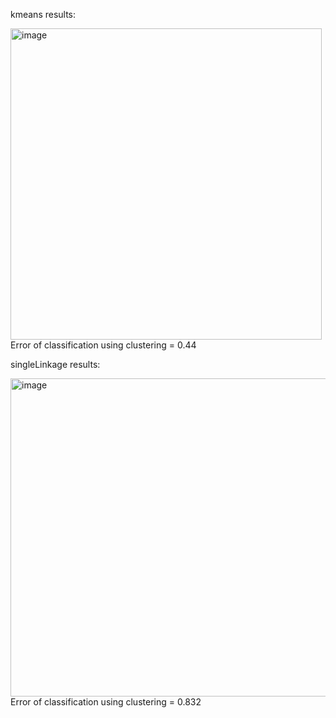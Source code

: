 kmeans results:

<img width="498" alt="image" src="https://user-images.githubusercontent.com/87521808/217851330-1a2ffc73-fc9b-479c-ba66-cd131945ec0f.png">
Error of classification using clustering = 0.44

singleLinkage results:

<img width="509" alt="image" src="https://user-images.githubusercontent.com/87521808/217851607-93d45190-87cf-4438-96e2-69075cf5cd0b.png">
Error of classification using clustering = 0.832
